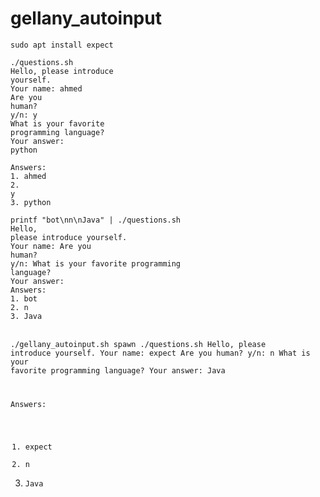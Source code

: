 # gellany_autoinput

<code>sudo apt install expect</code><br>

<code>./questions.sh</code><br>
<code>Hello, please introduce yourself.</code><br>
<code>Your name: ahmed</code><br>
<code>Are you human?</code><br>
<code>y/n: y</code><br>
<code>What is your favorite programming language?</code><br>
<code>Your answer: python</code><br>

<code>Answers:</code><br>
<code>1. ahmed</code><br>
<code>2. y</code><br>
<code>3. python</code><br>

<code>printf "bot\nn\nJava" | ./questions.sh</code><br>
<code>Hello, please introduce yourself.</code><br>
<code>Your name: Are you human?</code><br>
<code>y/n: What is your favorite programming language?</code><br>
<code>Your answer: </code><br>
<code>Answers:</code><br>
<code>1. bot</code><br>
<code>2. n</code><br>
<code>3. Java</code><br></code><br>

<code>./gellany_autoinput.sh
spawn ./questions.sh
Hello, please introduce yourself.
Your name: expect
Are you human?
y/n: n
What is your favorite programming language?
Your answer: Java

Answers:
1. expect
2. n
3. Java</code><br>
